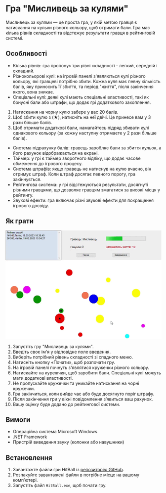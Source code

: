 # Гра "Мисливець за кулями"

Мисливець за кулями — це проста гра, у якій метою гравця є натискання на кульки різного кольору, щоб отримати бали. Гра має кілька рівнів складності та відстежує результати гравця в рейтинговій системі.

## Особливості

- Кілька рівнів: гра пропонує три рівні складності - легкий, середній і складний.
- Різнокольорові кулі: на ігровій панелі з'являються кулі різного кольору, які гравцеві потрібно збити. Кожна куля має певну кількість балів, яку приносить її збиття, та період "життя", після закінчення якого, вона зникає.
- Спеціальні кулі: деякі кулі мають спеціальні властивості, такі як бонусні бали або штрафи, що додає грі додаткового захоплення.
1. Натискання на чорну кулю забере у вас 20 балів. 
2. Щоб збити кулю з (★), натисніть на неї двічі. Це принесе вам у 3 рази більше балів. 
3. Щоб отримати додаткові бали, намагайтесь підряд збивати кулі однакового кольору (за кожну наступну отримаєте у 2 рази більше балів).
- Система підрахунку балів: гравець заробляє бали за збиття кульок, а його рахунок відображається на екрані.
- Таймер: у грі є таймер зворотного відліку, що додає часове обмеження до ігрового процесу.
- Система штрафів: якщо гравець не натиснув на кулю вчасно, він отримує штраф. Коли штраф досягає певного порогу, гра закінчується.
- Рейтингова система: у грі відстежуються результати, досягнуті різними гравцями, що дозволяє гравцям змагатися за високі місця у рейтингу.
- Звукові ефекти: гра включає різні звукові ефекти для покращення ігрового досвіду.

## Як грати

<p align="center">
<img src="https://github.com/Olesia32/HitBall/blob/6e71b06b8c5c1abb475543273f5ad44840ebfca8/Image/%D0%9C%D0%B8%D1%81%D0%BB%D0%B8%D0%B2%D0%B5%D1%86%D1%8C%20%D0%B7%D0%B0%20%D0%BA%D1%83%D0%BB%D1%8F%D0%BC%D0%B8.gif"></p>

1. Запустіть гру "Мисливець за кулями".
2. Введіть своє ім'я у відповідне поле введення.
3. Виберіть потрібний рівень складності зі спадного меню.
4. Натисніть кнопку «Почати», щоб розпочати гру.
5. На ігровій панелі почнуть з'являтися кружечки різного кольору.
6. Натискайте на курежчки, щоб заробити бали. Спеціальні кулі можуть мати додаткові властивості.
7. Не пропускайте кружечки та уникайте натискання на чорні кружечки.
8. Гра закінчиться, коли вийде час або буде досягнуто поріг штрафу.
9. Після закінчення гри у вікні повідомлення з’явиться ваш рахунок.
10. Вашу оцінку буде додано до рейтингової системи.

## Вимоги

- Операційна система Microsoft Windows
- .NET Framework
- Пристрій виведення звуку (колонки або навушники)

## Встановлення

1. Завантажте файли гри HitBall із [репозиторію GitHub](https://github.com/Olesia32/HitBall.git).
2. Розпакуйте завантажені файли в потрібне місце на вашому комп’ютері.
3. Запустіть файл `HitBall.exe`, щоб почати гру.
